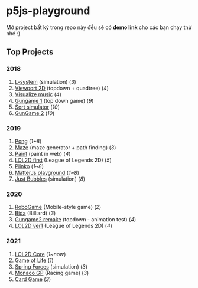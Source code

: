 # p5js-playground

Mở project bất kỳ trong repo này đều sẽ có **demo link** cho các bạn chạy thử nhé :)

## Top Projects

### 2018
1. [L-system](./2018/l-system/) (simulation) (*3*)
2. [Viewport 2D](./2018/viewport2d/) (topdown + quadtree) (*4*)
3. [Visualize music](./2018/visualyze-test) (*4*)
4. [Gungame 1](./2018/gungame1/) (top down game) (*9*)
5. [Sort simulator](./2018/sort-simulate/) (*10*)
6. [GunGame 2](https://github.com/HoangTran0410/GunGame2) (*10*)

### 2019
1. [Pong](./2019/matter-js/) (*1~8*)
2. [Maze](./2019/maze/) (maze generator + path finding) (*3*)
3. [Paint](./2019/paint-p5/) (paint in web) (*4*)
4. [LOL2D first](https://github.com/LOL2D/LOL2D-ver2) (League of Legends 2D) (*5*)
4. [Plinko](./2019/matter-js/) (*1~8*)
5. [MatterJs playground](./2019/matter-js/) (*1~8*)
6. [Just Bubbles](./2019/just-bubbles/) (simulation) (*8*)

### 2020
1. [RoboGame](./2020/robogame/) (Mobile-style game) (*2*)
2. [Bida](./2020/bida/) (Billiard) (*3*)
3. [Gungame2 remake](./2020/gungame2-remake/) (topdown - animation test) (*4*)
4. [LOL2D ver1](https://github.com/LOL2D/LOL2D-ver1) (League of Legends 2D) (*4*)

### 2021
1. [LOL2D Core](https://github.com/LOL2D/LOL2D-Core) (*1~now*)
2. [Game of Life](./2021/game-of-life/) (*1*)
3. [Spring Forces](./2021/spring-forces/) (simulation) (*3*)
4. [Monaco GP](./2021/monaco-gp/) (Racing game) (*3*)
5. [Card Game](./2021/card-game/) (*3*)